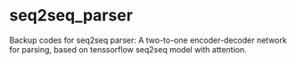 # seq2seq_parser

Backup codes for seq2seq parser:
A two-to-one encoder-decoder network for parsing, based on tenssorflow seq2seq model with attention.



